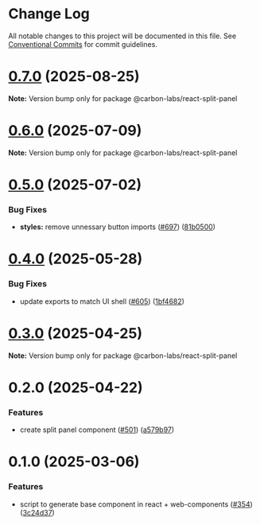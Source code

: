 # Change Log

All notable changes to this project will be documented in this file.
See [Conventional Commits](https://conventionalcommits.org) for commit guidelines.

# [0.7.0](https://github.com/carbon-design-system/carbon-labs/compare/@carbon-labs/react-split-panel@0.6.0...@carbon-labs/react-split-panel@0.7.0) (2025-08-25)

**Note:** Version bump only for package @carbon-labs/react-split-panel





# [0.6.0](https://github.com/carbon-design-system/carbon-labs/compare/@carbon-labs/react-split-panel@0.5.0...@carbon-labs/react-split-panel@0.6.0) (2025-07-09)

**Note:** Version bump only for package @carbon-labs/react-split-panel





# [0.5.0](https://github.com/carbon-design-system/carbon-labs/compare/@carbon-labs/react-split-panel@0.4.0...@carbon-labs/react-split-panel@0.5.0) (2025-07-02)


### Bug Fixes

* **styles:** remove unnessary button imports ([#697](https://github.com/carbon-design-system/carbon-labs/issues/697)) ([81b0500](https://github.com/carbon-design-system/carbon-labs/commit/81b050009c61dbc635c22f3457719566282d06e9))





# [0.4.0](https://github.com/carbon-design-system/carbon-labs/compare/@carbon-labs/react-split-panel@0.3.0...@carbon-labs/react-split-panel@0.4.0) (2025-05-28)


### Bug Fixes

* update exports to match UI shell ([#605](https://github.com/carbon-design-system/carbon-labs/issues/605)) ([1bf4682](https://github.com/carbon-design-system/carbon-labs/commit/1bf46822620b44cc1ad9ce58913bf26e9c3a2ca1))





# [0.3.0](https://github.com/carbon-design-system/carbon-labs/compare/@carbon-labs/react-split-panel@0.2.0...@carbon-labs/react-split-panel@0.3.0) (2025-04-25)

**Note:** Version bump only for package @carbon-labs/react-split-panel





# 0.2.0 (2025-04-22)


### Features

* create split panel component ([#501](https://github.com/carbon-design-system/carbon-labs/issues/501)) ([a579b97](https://github.com/carbon-design-system/carbon-labs/commit/a579b978a085b38f4d2f7ea4b853a29e022632b0))





# 0.1.0 (2025-03-06)


### Features

* script to generate base component in react + web-components ([#354](https://github.com/carbon-design-system/carbon-labs/issues/354)) ([3c24d37](https://github.com/carbon-design-system/carbon-labs/commit/3c24d375f2b8773f7c4dd704197ae6267d919685))

